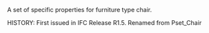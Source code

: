 A set of specific properties for furniture type chair.

<!-- end of short definition -->
 HISTORY: First issued in IFC Release R1.5. Renamed from Pset_Chair
